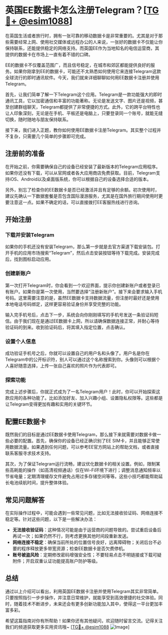 # 英国EE数据卡怎么注册Telegram？[[TG💪+ @esim1088](https://t.me/s/esim1088)]

在英国生活或者旅行时，拥有一张可靠的移动数据卡是非常重要的。尤其是对于那些需要经常上网、使用社交媒体或远程办公的人来说，一张好的数据卡不仅能让你保持联系，还能提供稳定的网络支持。而英国EE作为当地知名的电信运营商，其提供的数据卡在市场上一直有着不错的口碑。

EE的数据卡不仅覆盖范围广，而且信号稳定，在城市和郊区都能提供良好的服务。如果你刚拿到EE的数据卡，可能还不太熟悉如何使用它来连接Telegram这款全球流行的即时通讯软件。今天，我们就来详细聊聊如何用EE数据卡注册并使用Telegram。

首先，让我们简单了解一下Telegram这个应用。Telegram是一款功能强大的即时通讯工具，它以加密通信和丰富的功能著称。无论是发送文字、图片还是视频，甚至创建群组聊天，Telegram都提供了非常便捷的方式。此外，它的跨平台特性也让人印象深刻，无论是在手机、平板还是电脑上，只要登录同一个账号，就能无缝切换，随时随地与朋友保持联系。

接下来，我们进入正题，教你如何使用EE数据卡注册Telegram。其实整个过程并不复杂，只需要几个简单的步骤即可完成。

## 注册前的准备

在开始之前，你需要确保自己的设备已经安装了最新版本的Telegram应用程序。如果你还没有下载，可以从官网或者各大应用商店免费获取。目前，Telegram支持iOS、Android以及桌面版系统，你可以根据自己的设备选择合适的版本。

另外，别忘了检查你的EE数据卡是否已经激活并且有足够的余额。初次使用时，建议先确认一下数据套餐是否包含国际漫游服务，尤其是在国外旅行期间使用时更要注意这一点。如果不确定的话，可以直接拨打EE客服热线进行咨询。

## 开始注册

### 下载并安装Telegram

如果你的手机还没有安装Telegram，那么第一步就是去官方渠道下载安装包。打开手机的应用市场搜索“Telegram”，然后点击安装按钮等待下载完成。安装完成后，找到图标启动应用。

### 创建新账户

第一次打开Telegram时，你会看到一个欢迎界面，提示你创建新账户或者登录已有账户。如果你是第一次使用，当然要选择“注册新账户”。接下来会要求输入手机号码。这里需要注意的是，虽然EE数据卡支持数据流量，但注册时最好还是使用本地电话号码绑定，这样更容易验证身份并享受完整的功能。

输入完手机号后，点击下一步，系统会向你刚刚填写的手机号发送一条验证码短信。由于我们现在是通过EE数据卡上网，所以请确保数据连接正常，并耐心等待验证码的到来。收到验证码后，将其填入指定位置，点击确认。

### 设置个人信息

成功验证手机号之后，你就可以设置自己的用户名和头像了。用户名是你在Telegram中的公开标识符，别人可以通过这个名称搜索到你。头像则可以根据个人喜好随意选择，上传一张自己喜欢的照片作为代表即可。

### 探索功能

完成上述步骤后，你就正式成为了一名Telegram用户！此时，你可以开始探索这款应用的各种功能了。比如添加好友、加入兴趣小组、设置隐私权限等。这些都是让Telegram变得更加有趣和实用的关键环节。

## 配置EE数据卡

既然我们的目标是通过EE数据卡使用Telegram，那么接下来就需要对数据卡做一些必要的配置。首先，确保你的设备已经正确识别了EE SIM卡，并且能够正常使用数据流量。如果遇到任何问题，可以参考EE官方网站上的帮助文档，或者直接联系客服寻求技术支持。

其次，为了保证Telegram运行流畅，建议优化数据卡的相关设置。例如，限制某些高耗能的操作（如高清视频通话）仅在Wi-Fi环境下进行；调整消息通知频率以节省电量；定期清理缓存文件避免占用过多存储空间等等。这些小技巧都能帮助延长电池续航时间，提升整体体验。

## 常见问题解答

在实际操作过程中，可能会遇到一些常见问题，比如无法接收验证码、网络连接不稳定等。针对这些问题，以下是一些解决办法：

- **无法接收验证码**：这种情况可能是由于运营商的问题导致的。尝试重启设备后再试一次；如果仍然不行，则考虑更换其他时间段重新发送。
- **网络连接不稳定**：确保当前所处的位置信号良好，远离障碍物；关闭后台不必要的程序释放更多带宽资源；检查EE数据卡是否欠费停机。
- **账号被盗风险**：定期修改密码增强安全性；不要轻易点击不明链接或下载可疑附件；开启双重认证功能提高账户防护等级。

## 总结

通过以上介绍可以看出，利用英国EE数据卡注册并使用Telegram其实非常简单。只要按照指引一步步操作，并注意日常维护，就能享受到高效便捷的社交体验。同时，随着技术不断进步，未来还会有更多创新功能加入其中，使得这一平台更加丰富多彩。

希望这篇指南对你有所帮助！如果你还有其他疑问，欢迎随时留言交流。记得关注我们的频道获取更多实用资讯哦~ [[TG💪+ @esim1088](https://t.me/s/esim1088) ![Image](https://i.postimg.cc/4NQfJmqS/Snipaste-2025-05-13-00-14-12.png)]